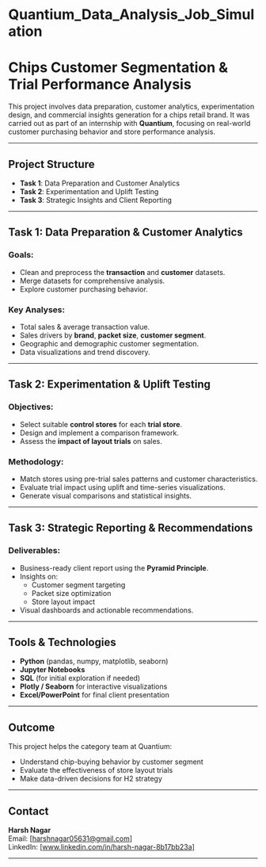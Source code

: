 # Quantium_Data_Analysis_Job_Simulation

#  Chips Customer Segmentation & Trial Performance Analysis

This project involves data preparation, customer analytics, experimentation design, and commercial insights generation for a chips retail brand. It was carried out as part of an internship with **Quantium**, focusing on real-world customer purchasing behavior and store performance analysis.

---

##  Project Structure

- **Task 1**: Data Preparation and Customer Analytics  
- **Task 2**: Experimentation and Uplift Testing  
- **Task 3**: Strategic Insights and Client Reporting  

---

##  Task 1: Data Preparation & Customer Analytics

###  Goals:
- Clean and preprocess the **transaction** and **customer** datasets.
- Merge datasets for comprehensive analysis.
- Explore customer purchasing behavior.

###  Key Analyses:
- Total sales & average transaction value.
- Sales drivers by **brand**, **packet size**, **customer segment**.
- Geographic and demographic customer segmentation.
- Data visualizations and trend discovery.

---

##  Task 2: Experimentation & Uplift Testing

###  Objectives:
- Select suitable **control stores** for each **trial store**.
- Design and implement a comparison framework.
- Assess the **impact of layout trials** on sales.

###  Methodology:
- Match stores using pre-trial sales patterns and customer characteristics.
- Evaluate trial impact using uplift and time-series visualizations.
- Generate visual comparisons and statistical insights.

---

##  Task 3: Strategic Reporting & Recommendations

###  Deliverables:
- Business-ready client report using the **Pyramid Principle**.
- Insights on:
  - Customer segment targeting
  - Packet size optimization
  - Store layout impact
- Visual dashboards and actionable recommendations.

---

##  Tools & Technologies

- **Python** (pandas, numpy, matplotlib, seaborn)
- **Jupyter Notebooks**
- **SQL** (for initial exploration if needed)
- **Plotly / Seaborn** for interactive visualizations
- **Excel/PowerPoint** for final client presentation

---


##  Outcome

This project helps the category team at Quantium:
- Understand chip-buying behavior by customer segment
- Evaluate the effectiveness of store layout trials
- Make data-driven decisions for H2 strategy

---

##  Contact

**Harsh Nagar**  
Email: [harshnagar05631@gmail.com]  
LinkedIn: [www.linkedin.com/in/harsh-nagar-8b17bb23a]  

---

